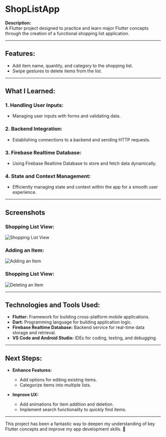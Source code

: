 # ShopListApp  

**Description:**  
A Flutter project designed to practice and learn major Flutter concepts through the creation of a functional shopping list application.  

---

## **Features:**  
- Add item name, quantity, and category to the shopping list.  
- Swipe gestures to delete items from the list.  

---

## **What I Learned:**  

### **1. Handling User Inputs:**  
- Managing user inputs with forms and validating data.  

### **2. Backend Integration:**  
- Establishing connections to a backend and sending HTTP requests.  

### **3. Firebase Realtime Database:**  
- Using Firebase Realtime Database to store and fetch data dynamically.  

### **4. State and Context Management:**  
- Efficiently managing state and context within the app for a smooth user experience.  

---

## **Screenshots**  

### **Shopping List View:**  
![Shopping List View](https://github.com/davileao/shoplistapp/assets/105323415/3d57498b-b3c9-4ee7-8abb-45d5ca022a72)  

### **Adding an Item:**  
![Adding an Item](https://github.com/davileao/shoplistapp/assets/105323415/0c2b076f-70f3-4288-b15c-e4bfdb72a579)  

### **Shopping List View:**  
![Deleting an Item](https://github.com/davileao/shoplistapp/assets/105323415/acd97a27-a046-4258-94d7-38a23058e9f8)  

---

## **Technologies and Tools Used:**  

- **Flutter:** Framework for building cross-platform mobile applications.  
- **Dart:** Programming language for building application logic.  
- **Firebase Realtime Database:** Backend service for real-time data storage and retrieval.  
- **VS Code and Android Studio:** IDEs for coding, testing, and debugging.  

---

## **Next Steps:**  

- **Enhance Features:**  
  - Add options for editing existing items.  
  - Categorize items into multiple lists.  

- **Improve UX:**  
  - Add animations for item addition and deletion.  
  - Implement search functionality to quickly find items.  

---

This project has been a fantastic way to deepen my understanding of key Flutter concepts and improve my app development skills. 🚀  
